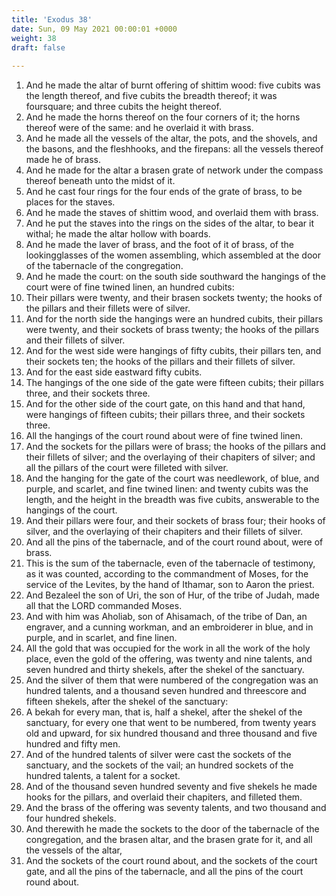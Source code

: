 ```yaml
---
title: 'Exodus 38'
date: Sun, 09 May 2021 00:00:01 +0000
weight: 38
draft: false
  
---
```


1. And he made the altar of burnt offering of shittim wood: five cubits was the length thereof, and five cubits the breadth thereof; it was foursquare; and three cubits the height thereof.
2. And he made the horns thereof on the four corners of it; the horns thereof were of the same: and he overlaid it with brass.
3. And he made all the vessels of the altar, the pots, and the shovels, and the basons, and the fleshhooks, and the firepans: all the vessels thereof made he of brass.
4. And he made for the altar a brasen grate of network under the compass thereof beneath unto the midst of it.
5. And he cast four rings for the four ends of the grate of brass, to be places for the staves.
6. And he made the staves of shittim wood, and overlaid them with brass.
7. And he put the staves into the rings on the sides of the altar, to bear it withal; he made the altar hollow with boards.
8. And he made the laver of brass, and the foot of it of brass, of the lookingglasses of the women assembling, which assembled at the door of the tabernacle of the congregation.
9. And he made the court: on the south side southward the hangings of the court were of fine twined linen, an hundred cubits:
10. Their pillars were twenty, and their brasen sockets twenty; the hooks of the pillars and their fillets were of silver.
11. And for the north side the hangings were an hundred cubits, their pillars were twenty, and their sockets of brass twenty; the hooks of the pillars and their fillets of silver.
12. And for the west side were hangings of fifty cubits, their pillars ten, and their sockets ten; the hooks of the pillars and their fillets of silver.
13. And for the east side eastward fifty cubits.
14. The hangings of the one side of the gate were fifteen cubits; their pillars three, and their sockets three.
15. And for the other side of the court gate, on this hand and that hand, were hangings of fifteen cubits; their pillars three, and their sockets three.
16. All the hangings of the court round about were of fine twined linen.
17. And the sockets for the pillars were of brass; the hooks of the pillars and their fillets of silver; and the overlaying of their chapiters of silver; and all the pillars of the court were filleted with silver.
18. And the hanging for the gate of the court was needlework, of blue, and purple, and scarlet, and fine twined linen: and twenty cubits was the length, and the height in the breadth was five cubits, answerable to the hangings of the court.
19. And their pillars were four, and their sockets of brass four; their hooks of silver, and the overlaying of their chapiters and their fillets of silver.
20. And all the pins of the tabernacle, and of the court round about, were of brass.
21. This is the sum of the tabernacle, even of the tabernacle of testimony, as it was counted, according to the commandment of Moses, for the service of the Levites, by the hand of Ithamar, son to Aaron the priest.
22. And Bezaleel the son of Uri, the son of Hur, of the tribe of Judah, made all that the LORD commanded Moses.
23. And with him was Aholiab, son of Ahisamach, of the tribe of Dan, an engraver, and a cunning workman, and an embroiderer in blue, and in purple, and in scarlet, and fine linen.
24. All the gold that was occupied for the work in all the work of the holy place, even the gold of the offering, was twenty and nine talents, and seven hundred and thirty shekels, after the shekel of the sanctuary.
25. And the silver of them that were numbered of the congregation was an hundred talents, and a thousand seven hundred and threescore and fifteen shekels, after the shekel of the sanctuary:
26. A bekah for every man, that is, half a shekel, after the shekel of the sanctuary, for every one that went to be numbered, from twenty years old and upward, for six hundred thousand and three thousand and five hundred and fifty men.
27. And of the hundred talents of silver were cast the sockets of the sanctuary, and the sockets of the vail; an hundred sockets of the hundred talents, a talent for a socket.
28. And of the thousand seven hundred seventy and five shekels he made hooks for the pillars, and overlaid their chapiters, and filleted them.
29. And the brass of the offering was seventy talents, and two thousand and four hundred shekels.
30. And therewith he made the sockets to the door of the tabernacle of the congregation, and the brasen altar, and the brasen grate for it, and all the vessels of the altar,
31. And the sockets of the court round about, and the sockets of the court gate, and all the pins of the tabernacle, and all the pins of the court round about.
